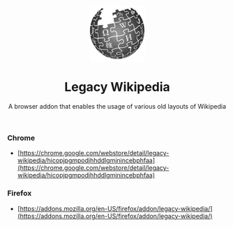 <p align="center">
  <img src="./128.png">
</p>

<h1 align="center">Legacy Wikipedia</h1>

<p align="center">A browser addon that enables the usage of various old layouts of Wikipedia</p>

<br/>

### Chrome
* [https://chrome.google.com/webstore/detail/legacy-wikipedia/hicopjpgmpodjhhddlgmjnincebphfaa](https://chrome.google.com/webstore/detail/legacy-wikipedia/hicopjpgmpodjhhddlgmjnincebphfaa)

### Firefox
* [https://addons.mozilla.org/en-US/firefox/addon/legacy-wikipedia/](https://addons.mozilla.org/en-US/firefox/addon/legacy-wikipedia/)
